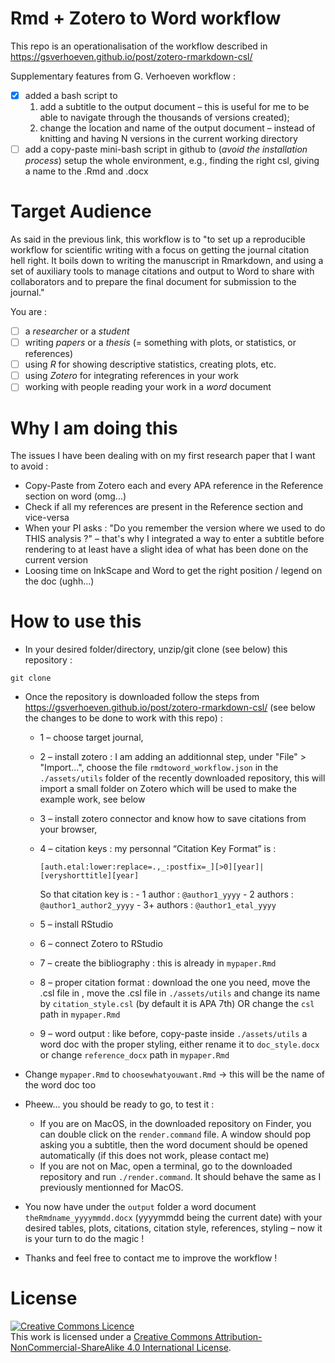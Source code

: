 # Rmd + Zotero to Word workflow

This repo is an operationalisation of the workflow described in https://gsverhoeven.github.io/post/zotero-rmarkdown-csl/

Supplementary features from G. Verhoeven workflow :
- [x] added a bash script to
	1. add a subtitle to the output document – this is useful for me to be able to navigate through the thousands of versions created);
	2. change the location and name of the output document – instead of knitting and having N versions in the current working directory
- [ ] add a copy-paste mini-bash script in github to (*avoid the installation process*) setup the whole environment, e.g., finding the right csl, giving a name to the .Rmd and .docx

# Target Audience

As said in the previous link, this workflow is to "to set up a reproducible workflow for scientific writing with a focus on getting the journal citation hell right. It boils down to writing the manuscript in Rmarkdown, and using a set of auxiliary tools to manage citations and output to Word to share with collaborators and to prepare the final document for submission to the journal."

You are : 
- [ ] a *researcher* or a *student*
- [ ] writing *papers* or a *thesis* (= something with plots, or statistics, or references)
- [ ] using *R* for showing descriptive statistics, creating plots, etc.
- [ ] using *Zotero* for integrating references in your work
- [ ] working with people reading your work in a *word* document

# Why I am doing this 

The issues I have been dealing with on my first research paper that I want to avoid :

- Copy-Paste from Zotero each and every APA reference in the Reference section on word (omg...)
- Check if all my references are present in the Reference section and vice-versa
- When your PI asks : "Do you remember the version where we used to do THIS analysis ?" – that's why I integrated a way to enter a subtitle before rendering to at least have a slight idea of what has been done on the current version
- Loosing time on InkScape and Word to get the right position / legend on the doc (ughh...)

# How to use this

- In your desired folder/directory, unzip/git clone (see below) this repository :

```
git clone 
```

- Once the repository is downloaded follow the steps from https://gsverhoeven.github.io/post/zotero-rmarkdown-csl/ (see below the changes to be done to work with this repo) :
	- 1 – choose target journal,
	- 2 – install zotero : I am adding an additionnal step, under "File" > "Import...", choose the file `rmdtoword_workflow.json` in the `./assets/utils` folder of the recently downloaded repository, this will import a small folder on Zotero which will be used to make the example work, see below
	- 3 – install zotero connector and know how to save citations from your browser,
	- 4 – citation keys : my personnal “Citation Key Format” is :
 
		```
		[auth.etal:lower:replace=.,_:postfix=_][>0][year]|[veryshorttitle][year]
		```
		
		So that citation key is :
			- 1 author : `@author1_yyyy`
			- 2 authors : `@author1_author2_yyyy`
			- 3+ authors : `@author1_etal_yyyy`

	- 5 – install RStudio
	- 6 – connect Zotero to RStudio
	- 7 – create the bibliography : this is already in `mypaper.Rmd`
	- 8 – proper citation format : download the one you need, move the .csl file in , move the .csl file in `./assets/utils` and change its name by `citation_style.csl` (by default it is APA 7th) OR change the `csl` path in `mypaper.Rmd`
	- 9 – word output : like before, copy-paste inside `./assets/utils` a word doc with the proper styling, either rename it to `doc_style.docx` or change `reference_docx` path in `mypaper.Rmd`

- Change `mypaper.Rmd` to `choosewhatyouwant.Rmd` -> this will be the name of the word doc too 

- Pheew... you should be ready to go, to test it :
	- If you are on MacOS, in the downloaded repository on Finder, you can double click on the `render.command` file. A window should pop asking you a subtitle, then the word document should be opened automatically (if this does not work, please contact me)
	- If you are not on Mac, open a terminal, go to the downloaded repository and run `./render.command`. It should behave the same as I previously mentionned for MacOS.

- You now have under the `output` folder a word document `theRmdname_yyyymmdd.docx` (yyyymmdd being the current date) with your desired tables, plots, citations, citation style, references, styling – now it is your turn to do the magic !

- Thanks and feel free to contact me to improve the workflow !

# License

<a rel="license" href="http://creativecommons.org/licenses/by-nc-sa/4.0/"><img alt="Creative Commons Licence" style="border-width:0" src="https://i.creativecommons.org/l/by-nc-sa/4.0/88x31.png" /></a><br />This work is licensed under a <a rel="license" href="http://creativecommons.org/licenses/by-nc-sa/4.0/">Creative Commons Attribution-NonCommercial-ShareAlike 4.0 International License</a>.
